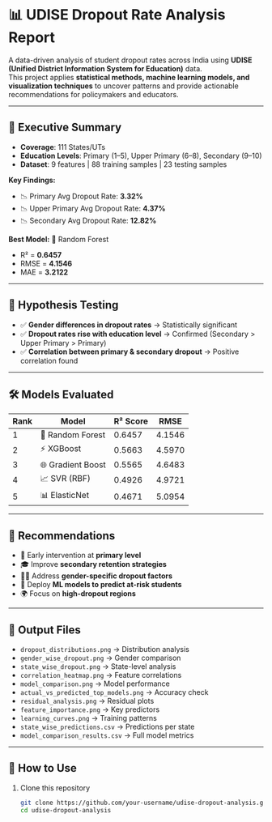# 📊 UDISE Dropout Rate Analysis Report  

A data-driven analysis of student dropout rates across India using **UDISE (Unified District Information System for Education)** data.  
This project applies **statistical methods, machine learning models, and visualization techniques** to uncover patterns and provide actionable recommendations for policymakers and educators.  

---

## 🚀 Executive Summary  

- **Coverage**: 111 States/UTs  
- **Education Levels**: Primary (1–5), Upper Primary (6–8), Secondary (9–10)  
- **Dataset**: 9 features | 88 training samples | 23 testing samples  

**Key Findings:**  
- 📉 Primary Avg Dropout Rate: **3.32%**  
- 📉 Upper Primary Avg Dropout Rate: **4.37%**  
- 📉 Secondary Avg Dropout Rate: **12.82%**  

**Best Model:** 🌲 Random Forest  
- R² = **0.6457**  
- RMSE = **4.1546**  
- MAE = **3.2122**  

---

## 🧪 Hypothesis Testing  

- ✅ **Gender differences in dropout rates** → Statistically significant  
- ✅ **Dropout rates rise with education level** → Confirmed (Secondary > Upper Primary > Primary)  
- ✅ **Correlation between primary & secondary dropout** → Positive correlation found  

---

## 🛠️ Models Evaluated  

| Rank | Model              | R² Score | RMSE   |
|------|--------------------|----------|--------|
| 1    | 🌲 Random Forest   | 0.6457   | 4.1546 |
| 2    | ⚡ XGBoost         | 0.5663   | 4.5970 |
| 3    | 🌐 Gradient Boost  | 0.5565   | 4.6483 |
| 4    | 📈 SVR (RBF)       | 0.4926   | 4.9721 |
| 5    | 📊 ElasticNet      | 0.4671   | 5.0954 |

---

## 🎯 Recommendations  

- 🏫 Early intervention at **primary level**  
- 🎓 Improve **secondary retention strategies**  
- 👩‍🎓 Address **gender-specific dropout factors**  
- 🤖 Deploy **ML models to predict at-risk students**  
- 🌍 Focus on **high-dropout regions**  

---

## 📂 Output Files  

- `dropout_distributions.png` → Distribution analysis  
- `gender_wise_dropout.png` → Gender comparison  
- `state_wise_dropout.png` → State-level analysis  
- `correlation_heatmap.png` → Feature correlations  
- `model_comparison.png` → Model performance  
- `actual_vs_predicted_top_models.png` → Accuracy check  
- `residual_analysis.png` → Residual plots  
- `feature_importance.png` → Key predictors  
- `learning_curves.png` → Training patterns  
- `state_wise_predictions.csv` → Predictions per state  
- `model_comparison_results.csv` → Full model metrics  

---

## 📌 How to Use  

1. Clone this repository  
   ```bash
   git clone https://github.com/your-username/udise-dropout-analysis.git
   cd udise-dropout-analysis
```
